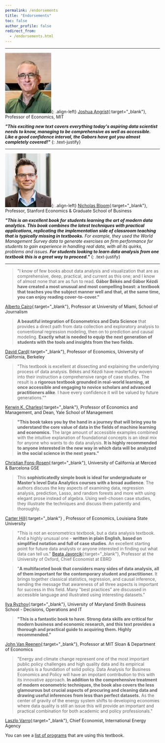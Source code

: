 ```yaml
---
permalink: /endorsements
title: "Endorsements"
toc: false
author_profile: false
redirect_from:
  - /endorsements.html
---
```

___


![image-left](/images/Endorsements/Angrist.jpg){: .align-left} [Joshua Angrist](https://economics.mit.edu/faculty/angrist){:target="_blank"}, Professor of Economics, MIT

***"This exciting new text covers everything today's aspiring data scientist needs to know, managing to be comprehensive as well as accessible. Like a good confidence interval, the Gabors have got you almost completely covered!"***
{: .text-justify}

___

![image-left](/images/Endorsements/Bloom.jpg){: .align-left} [Nicholas Bloom](https://nbloom.people.stanford.edu){:target="_blank"}, Professor, Stanford Economics & Graduate School of Business

***"This is an excellent book for students learning the art of modern data analytics. This book combines the latest techniques with practical applications, replicating the implementation side of classroom teaching that is typically missing in textbooks.*** _For example, they used the World Management Survey data to generate exercises on firm performance for students to gain experience in handling real data, with all its quirks, problems and issues._ ***For students looking to learn data analysis from one textbook this is a great way to proceed."***
{: .text-justify}
___



>"I know of few books about data analysis and visualization that are as comprehensive, deep, practical, and current as this one; and I know of almost none that are as fun to read. **Gábor Békés and Gábor Kézdi have created a most unusual and most compelling beast: a textbook that teaches you the subject manner well and that, at the same time, you can enjoy reading cover-to-cover."**   

[Alberto Cairo](http://albertocairo.com){:target="_blank"}, Professor at University of Miami, School of Journalism




>**A beautiful integration of Econometrics and Data Science** that provides a direct path from data collection and exploratory analysis to conventional regression modeling, then on to prediction and causal modeling. **Exactly what is needed to equip the next generation of students with the tools and insights from the two fields.**  

[David Card](https://davidcard.berkeley.edu/){:target="_blank"}, Professor of Economics, University of California, Berkeley



>"This textbook is excellent at dissecting and explaining the underlying process of data analysis. Békés and Kézdi have masterfully woven into their instruction a comprehensive range of case studies. The result is a **rigorous textbook grounded in real-world learning, at once accessible and engaging to novice scholars and advanced practitioners alike**. I have every confidence it will be valued by future generations.""

[Kerwin K. Charles](https://som.yale.edu/faculty/kerwin-k-charles){:target="_blank"}, Professor of Economics and Management, and Dean, Yale School of Management



>**"This book takes you by the hand in a journey that will bring you to understand the core value of data in the fields of machine learning and economics.** The large amount of accessible examples combined with the intuitive explanation of foundational concepts is an ideal mix for anyone who wants to do data analysis. **It is highly recommended to anyone interested in the new way in which data will be analyzed in the social science in the next years."**   

[Christian Fons-Rosen](https://sites.google.com/site/cfonsrosen/){:target="_blank"}, University of California at Merced & Barcelona GSE



>This **sophisticatedly simple book is ideal for undergraduate or Master’s level Data Analytics courses with a broad audience**. The authors discuss the key aspects of examining data, regression analysis, prediction, Lasso, and random forests and more with using elegant prose instead of algebra. Using well-chosen case studies, they illustrate the techniques and discuss them patiently and thoroughly.  

[Carter Hill](http://www.rcarterhill.com/){:target="_blank"} , Professor of Economics, Louisiana State University




>"This is not an econometrics textbook, but a data analysis textbook.  And a highly unusual one - **written in plain English, based on simplified notation and full of case studies**. An excellent starting point for future data analysts or anyone interested in finding out what data can tell us."
[Beata Javorcik](https://www.economics.ox.ac.uk/faculty/beata-javorcik){:target="_blank"},  Professor at the University of Oxford, Chief Economist at EBRD




>"**A multifaceted book that considers many sides of data analysis, all of them important for the contemporary student and practitioner.** It brings together classical statistics, regression, and causal inference, sending the message that awareness of all three aspects is important for success in this field. Many "best practices" are discussed in accessible language and illustrated using interesting datasets."   

[llya Ryzhov](https://scholar.rhsmith.umd.edu/iryzhov/home?destination=home){:target="_blank"}, University of Maryland Smith Business School - Decisions, Operations and IT



>**"This is a fantastic book to have. Strong data skills are critical for modern business and economic research, and this text provides a thorough and practical guide to acquiring them. Highly recommended."**  

[John Van Reenen](https://mitmgmtfaculty.mit.edu/jvanreenen/){:target="_blank"}, Professor at MIT Sloan & Department of Economics





>"Energy and climate change represent one of the most important public policy challenges and high quality data and its empirical analysis is a foundation of solid policy. Data Analysis for Business Economics and Policy will have an impotant contribution to this with its innovative approach. **In addition to the comprehensive treatment of modern econometric techniques, the book also covers the less glamourous but crucial aspects of procuring and cleaning data and drawing useful inferences from less than perfect datasets.** As the center of gravity of the energy system shifts to developing economies where data quality is still an issue this will provide an important and practical combination for both academic and policy professionals."

[Laszlo Varro](https://www.iea.org/authors/laszlo-varro){:target="_blank"}, Chief Economist, International Energy Agency




You can see a [list of programs](/courses-using/) that are using this textbook.
